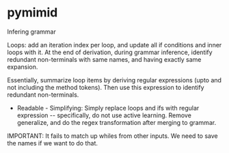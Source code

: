 # pymimid

Infering grammar

Loops: add an iteration index per loop, and update all if conditions and inner loops with it. At the end of derivation, during grammar inference, identify redundant non-terminals with same names, and having exactly same expansion.

Essentially, summarize loop items by deriving regular expressions (upto and not
including the method tokens). Then use this expression to identify redundant
non-terminals.

- Readable - Simplifying: Simply replace loops and ifs with regular expression
  -- specifically, do not use active learning. Remove generalize, and do the
  regex transformation after merging to grammar.


IMPORTANT: It fails to match up whiles from other inputs. We need to save the names if we want to do that.
